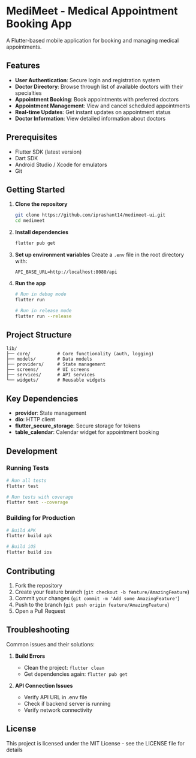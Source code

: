 # MediMeet - Medical Appointment Booking App

A Flutter-based mobile application for booking and managing medical appointments.

## Features

- **User Authentication**: Secure login and registration system
- **Doctor Directory**: Browse through list of available doctors with their specialties
- **Appointment Booking**: Book appointments with preferred doctors
- **Appointment Management**: View and cancel scheduled appointments
- **Real-time Updates**: Get instant updates on appointment status
- **Doctor Information**: View detailed information about doctors

## Prerequisites

- Flutter SDK (latest version)
- Dart SDK
- Android Studio / Xcode for emulators
- Git

## Getting Started

1. **Clone the repository**
   ```bash
   git clone https://github.com/iprashant14/medimeet-ui.git
   cd medimeet
   ```

2. **Install dependencies**
   ```bash
   flutter pub get
   ```

3. **Set up environment variables**
   Create a `.env` file in the root directory with:
   ```
   API_BASE_URL=http://localhost:8080/api
   ```

4. **Run the app**
   ```bash
   # Run in debug mode
   flutter run

   # Run in release mode
   flutter run --release
   ```

## Project Structure

```
lib/
├── core/          # Core functionality (auth, logging)
├── models/        # Data models
├── providers/     # State management
├── screens/       # UI screens
├── services/      # API services
└── widgets/       # Reusable widgets
```

## Key Dependencies

- **provider**: State management
- **dio**: HTTP client
- **flutter_secure_storage**: Secure storage for tokens
- **table_calendar**: Calendar widget for appointment booking

## Development

### Running Tests
```bash
# Run all tests
flutter test

# Run tests with coverage
flutter test --coverage
```

### Building for Production
```bash
# Build APK
flutter build apk

# Build iOS
flutter build ios
```

## Contributing

1. Fork the repository
2. Create your feature branch (`git checkout -b feature/AmazingFeature`)
3. Commit your changes (`git commit -m 'Add some AmazingFeature'`)
4. Push to the branch (`git push origin feature/AmazingFeature`)
5. Open a Pull Request

## Troubleshooting

Common issues and their solutions:

1. **Build Errors**
   - Clean the project: `flutter clean`
   - Get dependencies again: `flutter pub get`

2. **API Connection Issues**
   - Verify API URL in .env file
   - Check if backend server is running
   - Verify network connectivity

## License

This project is licensed under the MIT License - see the LICENSE file for details
